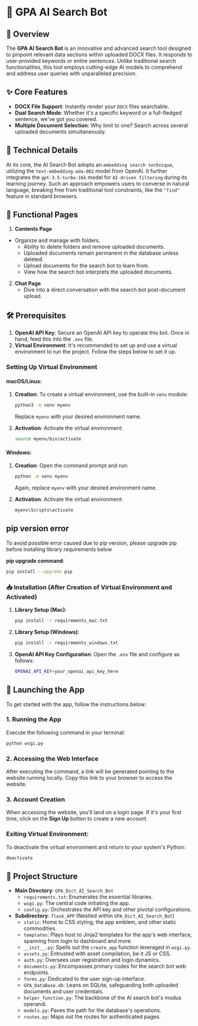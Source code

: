 
# 🤖 GPA AI Search Bot

## 📌 Overview
The **GPA AI Search Bot** is an innovative and advanced search tool designed to pinpoint relevant data sections within uploaded DOCX files. It responds to user-provided keywords or entire sentences. Unlike traditional search functionalities, this tool employs cutting-edge AI models to comprehend and address user queries with unparalleled precision.

## ✨ Core Features
- **DOCX File Support**: Instantly render your `DOCX` files searchable.
- **Dual Search Mode**: Whether it's a specific keyword or a full-fledged sentence, we've got you covered.
- **Multiple Document Selection**: Why limit to one? Search across several uploaded documents simultaneously.

## 🔧 Technical Details
At its core, the AI Search Bot adopts an `embedding search technique`, utilizing the `text-embedding-ada-002` model from OpenAI.
 It further integrates the `gpt-3.5-turbo-16k` model for `AI-driven filtering` during its learning journey. Such an approach empowers users to converse in natural language, 
 breaking free from traditional tool constraints, like the `"find"` feature in standard browsers.

## 📂 Functional Pages
1. **Contents Page**
- Organize and manage with folders.
    - Ability to delete folders and remove uploaded documents.
    - Uploaded documents remain permanent in the database unless deleted.
    - Upload documents for the search bot to learn from.
    - View how the search bot interprets the uploaded documents.

2. **Chat Page**
   - Dive into a direct conversation with the search bot post-document upload.


## 🛠 Prerequisites
1. **OpenAI API Key**: Secure an OpenAI API key to operate this bot. Once in hand, feed this into the `.env` file.
2. **Virtual Environment**: It's recommended to set up and use a virtual environment to run the project. Follow the steps below to set it up.

### Setting Up Virtual Environment

#### macOS/Linux:

1. **Creation**:
   To create a virtual environment, use the built-in `venv` module:
   ```bash
   python3 -m venv myenv
   ```
   Replace `myenv` with your desired environment name.

2. **Activation**:
   Activate the virtual environment:
   ```bash
   source myenv/bin/activate
   ```



#### Windows:

1. **Creation**:
   Open the command prompt and run:
   ```bash
   python -m venv myenv
   ```
   Again, replace `myenv` with your desired environment name.

2. **Activation**:
   Activate the virtual environment:
   ```bash
   myenv\Scripts\activate
   ```

## pip version error
To avoid possible error caused due to pip version, please upgrade pip before installing 
    library requirements below <br>
    
   **pip upgrade command**:
   ```bash
   pip install --upgrade pip
   ```

### 📥 Installation (After Creation of Virtual Environment and Activated)
1. **Library Setup (Mac)**: 
    ```bash
    pip install -r requirements_mac.txt
    ```

2. **Library Setup (Windows)**: 
    ```bash
    pip install -r requirements_windows.txt
    ```

3. **OpenAI API Key Configuration**:
    Open the `.env` file and configure as follows:
    ```bash
    OPENAI_API_KEY=your_openai_api_key_here
    ```

## 🚀 Launching the App

To get started with the app, follow the instructions below:

### 1. Running the App

Execute the following command in your terminal:

```bash
python wsgi.py
```

### 2. Accessing the Web Interface

After executing the command, a link will be generated pointing to the website running locally. Copy this link to your browser to access the website.

### 3. Account Creation

When accessing the website, you'll land on a login page. If it's your first time, click on the **Sign Up** button to create a new account.


### Exiting Virtual Environment:

To deactivate the virtual environment and return to your system's Python:
```bash
deactivate
```



## 📂 Project Structure
- **Main Directory**: `GPA_Dict_AI_Search_Bot`
    - `requirements.txt`: Enumerates the essential libraries.
    - `wsgi.py`: The central code initiating the app.
    - `config.py`: Orchestrates the API key and other pivotal configurations.
- **Subdirectory**: `flask_APP` (Nestled within `GPA_Dict_AI_Search_Bot`)
    - `static`: Home to CSS styling, the app emblem, and other static commodities.
    - `templates`: Plays host to Jinja2 templates for the app's web interface, spanning from login to dashboard and more.
    - `__init__.py`: Spells out the `create_app` function leveraged in `wsgi.py`.
    - `assets.py`: Entrusted with asset compilation, be it JS or CSS.
    - `auth.py`: Oversees user registration and login dynamics.
    - `documents.py`: Encompasses primary codes for the search bot web endpoints.
    - `forms.py`: Dedicated to the user sign-up interface.
    - `GPA_DataBase.db`: Leans on SQLite, safeguarding both uploaded documents and user credentials.
    - `helper_function.py`: The backbone of the AI search bot's modus operandi.
    - `models.py`: Paves the path for the database's operations.
    - `routes.py`: Maps out the routes for authenticated pages.
